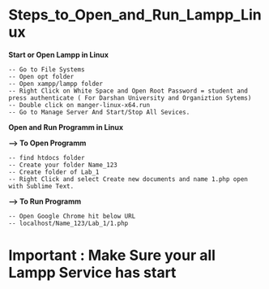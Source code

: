 # Steps_to_Open_and_Run_Lampp_Linux

**Start or Open Lampp in Linux**

    -- Go to File Systems
    -- Open opt folder 
    -- Open xampp/lampp folder 
    -- Right Click on White Space and Open Root Password = student and press authenticate ( For Darshan University and Organiztion Sytems) 
    -- Double click on manger-linux-x64.run 
    -- Go to Manage Server And Start/Stop All Sevices. 

**Open and Run Programm in Linux**

**--> To Open Programm**

    -- find htdocs folder
    -- Create your folder Name_123
    -- Create folder of Lab_1 
    -- Right Click and select Create new documents and name 1.php open with Sublime Text.
    
**--> To Run Programm**

    -- Open Google Chrome hit below URL
    -- localhost/Name_123/Lab_1/1.php

# Important :  Make Sure your all Lampp Service has start


